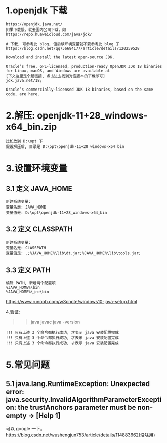 # 1.openjdk 下载
```
https://openjdk.java.net/
如果下载慢，就去国内公司下载，如
https://repo.huaweicloud.com/java/jdk/

# 下载, 可参考此 blog, 但后续环境变量就不要参考此 blog 了
https://blog.csdn.net/qq756684177/article/details/120259528
```

```
Download and install the latest open-source JDK.

Oracle’s free, GPL-licensed, production-ready OpenJDK JDK 18 binaries
for Linux, macOS, and Windows are available at
[下文这里是个超链接, 点击进去找到对应版本的下载即可]
jdk.java.net/18;

Oracle’s commercially-licensed JDK 18 binaries, based on the same code, are here.
```

# 2.解压: openjdk-11+28_windows-x64_bin.zip
```
比如放到 D:\opt 下
假设解压后, 目录是 D:\opt\openjdk-11+28_windows-x64_bin
```

# 3.设置环境变量

## 3.1 定义 JAVA_HOME
```
新建系统变量:
变量名是: JAVA_HOME
变量值是: D:\opt\openjdk-11+28_windows-x64_bin
```

## 3.2 定义 CLASSPATH
```
新建系统变量:
变量名是: CLASSPATH
变量值是: .;%JAVA_HOME%\lib\dt.jar;%JAVA_HOME%\lib\tools.jar;
```

## 3.3 定义 PATH
```
编辑 PATH, 新增两个配置项
%JAVA_HOME%\bin
%JAVA_HOME%\jre\bin
```

https://www.runoob.com/w3cnote/windows10-java-setup.html

4.验证:
>> java
>> javac
>> java -version
```
!!! 只有上述 3 个命令都执行成功, 才表示 java 安装配置完成
!!! 只有上述 3 个命令都执行成功, 才表示 java 安装配置完成
!!! 只有上述 3 个命令都执行成功, 才表示 java 安装配置完成
```

# 5.常见问题
## 5.1 java.lang.RuntimeException: Unexpected error: java.security.InvalidAlgorithmParameterException: the trustAnchors parameter must be non-empty -> [Help 1]
可以 google 一下。
https://blog.csdn.net/wushengjun753/article/details/114883662(没啥用)